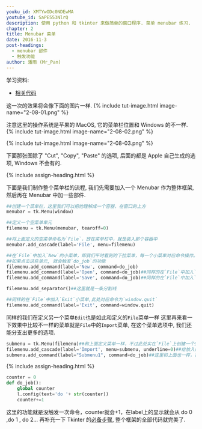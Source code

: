 ```yaml
---
youku_id: XMTYwODc0NDEwMA
youtube_id: SaPE553NlrQ
description: 使用 python 和 tkinter 来做简单的窗口程序. 菜单 menubar 练习.
chapter: 2
title: Menubar 菜单
date: 2016-11-3
post-headings:
  - menubar 部件
  - 触发功能
author: 潘雨 (Mr_Pan)
---
```


学习资料:
  * [相关代码](https://github.com/MorvanZhou/tutorials/blob/master/tkinterTUT/tk9_menubar.py)


这一次的效果将会像下面的图片一样.
{% include tut-image.html image-name="2-08-01.png" %}

注意这里的操作系统是苹果的 MacOS, 它的菜单栏位置和 Windows 的不一样.
{% include tut-image.html image-name="2-08-02.png" %}

{% include tut-image.html image-name="2-08-03.png" %}

下面那张图除了 "Cut", "Copy", "Paste" 的选项, 后面的都是 Apple 自己生成的选项, Windows 不会有的.



{% include assign-heading.html %}

下面是我们制作整个菜单栏的流程, 我们先需要加入一个 Menubar 作为整体框架,
然后再在 Menubar 中加一些部件.

```python
##创建一个菜单栏，这里我们可以把他理解成一个容器，在窗口的上方
menubar = tk.Menu(window)

##定义一个空菜单单元
filemenu = tk.Menu(menubar, tearoff=0)

##将上面定义的空菜单命名为`File`，放在菜单栏中，就是装入那个容器中
menubar.add_cascade(label='File', menu=filemenu)

##在`File`中加入`New`的小菜单，即我们平时看到的下拉菜单，每一个小菜单对应命令操作。
##如果点击这些单元, 就会触发`do_job`的功能
filemenu.add_command(label='New', command=do_job)
filemenu.add_command(label='Open', command=do_job)##同样的在`File`中加入`Open`小菜单
filemenu.add_command(label='Save', command=do_job)##同样的在`File`中加入`Save`小菜单

filemenu.add_separator()##这里就是一条分割线

##同样的在`File`中加入`Exit`小菜单,此处对应命令为`window.quit`
filemenu.add_command(label='Exit', command=window.quit)
```

同样的我们在定义另一个菜单`Edit`也是如此和定义的`File`菜单一样
这里再来看一下效果中比较不一样的菜单就是`File`中的`Import`菜单, 在这个菜单选项中, 我们还能分支出更多的选项.

```python
submenu = tk.Menu(filemenu)##和上面定义菜单一样，不过此处实在`File`上创建一个空的菜单
filemenu.add_cascade(label='Import', menu=submenu, underline=0)##给放入的菜单`submenu`命名为`Import`
submenu.add_command(label="Submenu1", command=do_job)##这里和上面也一样，在`Import`中加入一个小菜单命令`Submenu1`
```






{% include assign-heading.html %}

```python
counter = 0
def do_job():
    global counter
    l.config(text='do '+ str(counter))
    counter+=1
```

这里的功能就是没触发一次命令，counter就会+1，在label上的显示就会从
do 0 ,do 1 , do 2...
再补充一下 Tkinter 的[必备步骤](https://github.com/MorvanZhou/tutorials/blob/master/tkinterTUT/tk9_menubar.py),
整个框架的全部代码就完美了.
